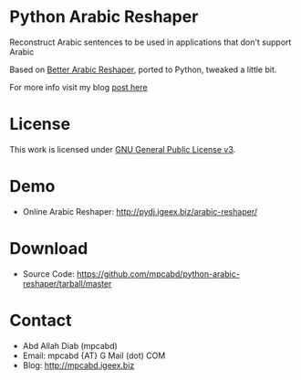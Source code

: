 #    Python Arabic Reshaper
Reconstruct Arabic sentences to be used in applications that don't support Arabic

Based on [Better Arabic Reshaper](https://github.com/agawish/Better-Arabic-Reshaper/), ported to Python, tweaked a little bit.

For more info visit my blog [post here](http://mpcabd.igeex.biz/python-arabic-text-reshaper/)

#    License
This work is licensed under [GNU General Public License v3](http://www.gnu.org/licenses/gpl.txt).

#    Demo
*    Online Arabic Reshaper: http://pydj.igeex.biz/arabic-reshaper/

#    Download
*    Source Code:  	https://github.com/mpcabd/python-arabic-reshaper/tarball/master

#    Contact
*    Abd Allah Diab (mpcabd)
*    Email: 	mpcabd {AT} G Mail (dot) COM
*    Blog:	http://mpcabd.igeex.biz
